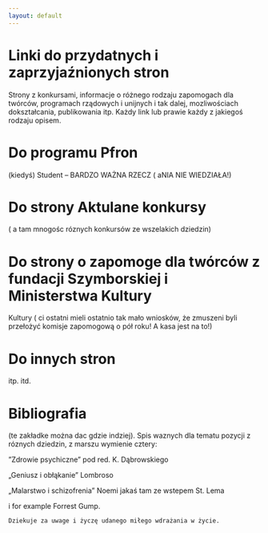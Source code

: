 ```yaml
---
layout: default
---
```



  <div class="w3-row w3-padding-64">
    <div class="w3-twothird w3-container">
      <h1 class="w3-text-teal">Linki do przydatnych i zaprzyjaźnionych stron</h1>
      <p>Strony z konkursami, informacje o różnego rodzaju zapomogach dla twórców, programach rządowych i unijnych i tak dalej, mozliwościach dokształcania, publikowania itp. Każdy link lub prawie każdy z jakiegoś rodzaju opisem.</p>
    </div>
  </div>

  <div class="w3-row">
    <div class="w3-twothird w3-container">
      <h1 class="w3-text-teal">Do programu Pfron</h1>
      <p>(kiedyś) Student – BARDZO WAŻNA RZECZ ( aNIA NIE WIEDZIAŁA!)</p>
    </div>
  </div>

  <div class="w3-row">
    <div class="w3-twothird w3-container">
      <h1 class="w3-text-teal">Do strony Aktulane konkursy</h1>
      <p> ( a tam mnogośc róznych konkursów ze wszelakich dziedzin)</p>
    </div>
  </div>  

  <div class="w3-row">
    <div class="w3-twothird w3-container">
      <h1 class="w3-text-teal">Do strony o zapomoge dla twórców z fundacji Szymborskiej i Ministerstwa Kultury</h1>
      <p>Kultury ( ci ostatni mieli ostatnio tak mało wniosków, że zmuszeni byli przełożyć komisje zapomogową o pół roku! A kasa jest na to!)</p>
    </div>
  </div>  

  <div class="w3-row">
    <div class="w3-twothird w3-container">
      <h1 class="w3-text-teal">Do innych stron</h1>
      <p> itp. itd.</p>
    </div>
  </div>  

  <div class="w3-row">
    <div class="w3-twothird w3-container">
      <h1 class="w3-text-teal">Bibliografia</h1>
      <p>(te zakładke można dac gdzie indziej). Spis waznych dla tematu pozycji z róznych dziedzin, z marszu wymienie cztery:</p>
      <p>”Zdrowie psychiczne” pod red. K. Dąbrowskiego</p>
      <p>„Geniusz i obłąkanie” Lombroso</p>
      <p>„Malarstwo i schizofrenia” Noemi jakaś tam ze wstepem St. Lema</p>
      <p>i for example Forrest Gump.</p>
    </div>
  </div>  


    Dziekuje za uwage i życzę udanego miłego wdrażania w życie.
